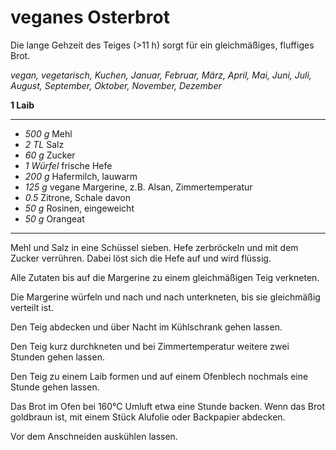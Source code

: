 # veganes Osterbrot

Die lange Gehzeit des Teiges (>11 h) sorgt für ein gleichmäßiges, fluffiges Brot.

*vegan, vegetarisch, Kuchen, Januar, Februar, März, April, Mai, Juni, Juli, August, September, Oktober, November, Dezember*

**1 Laib**

---

- *500 g* Mehl
- *2 TL* Salz
- *60 g* Zucker
- *1 Würfel* frische Hefe
- *200 g* Hafermilch, lauwarm
- *125 g* vegane Margerine, z.B. Alsan, Zimmertemperatur
- *0.5* Zitrone, Schale davon
- *50 g* Rosinen, eingeweicht
- *50 g* Orangeat

---

Mehl und Salz in eine Schüssel sieben. Hefe zerbröckeln und mit dem Zucker verrühren. Dabei löst sich die Hefe auf und wird flüssig.

Alle Zutaten bis auf die Margerine zu einem gleichmäßigen Teig verkneten.

Die Margerine würfeln und nach und nach unterkneten, bis sie gleichmäßig verteilt ist.

Den Teig abdecken und über Nacht im Kühlschrank gehen lassen.

Den Teig kurz durchkneten und bei Zimmertemperatur weitere zwei Stunden gehen lassen.

Den Teig zu einem Laib formen und auf einem Ofenblech nochmals eine Stunde gehen lassen.

Das Brot im Ofen bei 160°C Umluft etwa eine Stunde backen. Wenn das Brot goldbraun ist, mit einem Stück Alufolie oder Backpapier abdecken.

Vor dem Anschneiden auskühlen lassen.
